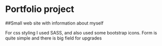 # Portfolio project

##Small web site with information about myself


For css styling I used SASS, and also used some bootstrap icons.
Form is quite simple and there is big field for upgrades
